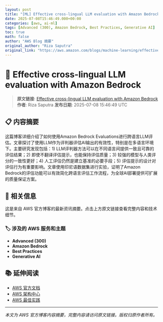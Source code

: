 ```yaml
---
layout: post
title: "[ML] Effective cross-lingual LLM evaluation with Amazon Bedrock"
date: 2025-07-08T15:46:49.000+00:00
categories: [aws, ai-ml]
tags: [Advanced (300), Amazon Bedrock, Best Practices, Generative AI]
toc: true
math: false
author: "AWS Blog 摘要"
original_author: "Riza Saputra"
original_link: "https://aws.amazon.com/blogs/machine-learning/effective-cross-lingual-llm-evaluation-with-amazon-bedrock/"
---
```


# 🤖 Effective cross-lingual LLM evaluation with Amazon Bedrock

> **原文链接**: [Effective cross-lingual LLM evaluation with Amazon Bedrock](https://aws.amazon.com/blogs/machine-learning/effective-cross-lingual-llm-evaluation-with-amazon-bedrock/)
> **作者**: Riza Saputra
> **发布日期**: 2025-07-08 15:46:49 UTC

## 📋 内容摘要

这篇博客详细介绍了如何使用Amazon Bedrock Evaluations进行跨语言LLM评估。文章探讨了使用LLM作为评判器评估AI输出的有效性，特别是在多语言环境下。主要研究发现包括：1) LLM评判器方法可以在不同语言间提供一致且可靠的评估结果；2) 即使不翻译评估提示，也能保持评估质量；3) 较强的模型与人类评分的一致性更好；4) 人工评估仍然是建立基准的必要手段；5) 评估提示的设计对评估行为有重要影响。文章使用印尼语数据集进行实验，证明了Amazon Bedrock的评估功能可以有效简化跨语言评估工作流程，为全球AI部署提供可扩展的质量保证方案。

## 🔗 相关信息

这是来自 AWS 官方博客的最新资讯摘要。点击上方原文链接查看完整内容和技术细节。

### 🏷️ 涉及的 AWS 服务和主题

- **Advanced (300)**
- **Amazon Bedrock**
- **Best Practices**
- **Generative AI**

## 📚 延伸阅读

- [AWS 官方文档](https://docs.aws.amazon.com/)
- [AWS 架构中心](https://aws.amazon.com/architecture/)
- [AWS 最佳实践](https://aws.amazon.com/architecture/well-architected/)

---

*本文为 AWS 官方博客内容摘要，完整内容请访问原文链接。版权归原作者所有。*